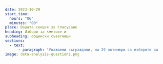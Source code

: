 ```yaml
---
date: 2023-10-29
start_time:
  hours: "06"
  minutes: "00"
place: Вашата секция за гласуване 
heading: Избори за кметове и 
subheading: общински съветници 
sections:
  - text:
      - paragraph: "Уважаеми съграждани, на 29 октомври са изборите за кмет и общински съветници. Гласът ви има значение. Моля излезте и гласувайте! Купуването и продаването на гласове е престъпление!"  
image: data-analysis-questions.png 
---
```

